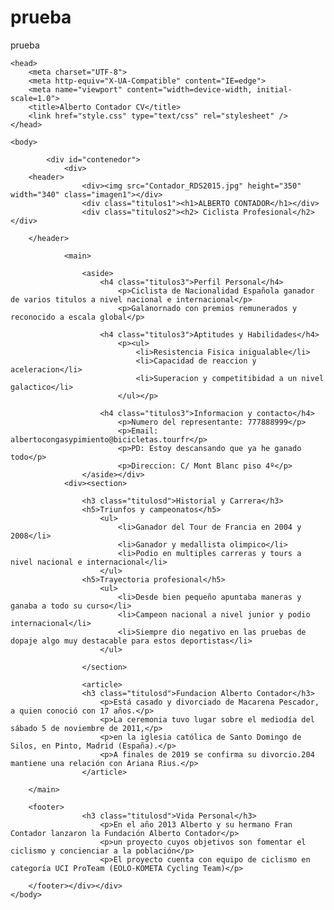 # prueba
prueba
<!DOCTYPE html>
<html lang="en">
    
    <head>
        <meta charset="UTF-8">
        <meta http-equiv="X-UA-Compatible" content="IE=edge">
        <meta name="viewport" content="width=device-width, initial-scale=1.0">
        <title>Alberto Contador CV</title>
        <link href="style.css" type="text/css" rel="stylesheet" />
    </head>
    
    <body>
        
            <div id="contenedor">
                <div>
        <header>
                    <div><img src="Contador_RDS2015.jpg" height="350" width="340" class="imagen1"></div>
                    <div class="titulos1"><h1>ALBERTO CONTADOR</h1></div>
                    <div class="titulos2"><h2> Ciclista Profesional</h2></div>
        
        </header>
                
                <main>
        
                    <aside>
                        <h4 class="titulos3">Perfil Personal</h4>
                            <p>Ciclista de Nacionalidad Española ganador de varios titulos a nivel nacional e internacional</p>
                            <p>Galanornado con premios remunerados y reconocido a escala global</p>
                        
                        <h4 class="titulos3">Aptitudes y Habilidades</h4>
                            <p><ul>
                                <li>Resistencia Fisica inigualable</li>
                                <li>Capacidad de reaccion y aceleracion</li>
                                <li>Superacion y competitibidad a un nivel galactico</li>
                            </ul></p>
                        
                        <h4 class="titulos3">Informacion y contacto</h4>
                            <p>Numero del representante: 777888999</p>
                            <p>Email: albertocongasypimiento@bicicletas.tourfr</p>
                            <p>PD: Estoy descansando que ya he ganado todo</p>
                            <p>Direccion: C/ Mont Blanc piso 4º</p>
                    </aside></div>
                <div><section>

                    <h3 class="titulosd">Historial y Carrera</h3>
                    <h5>Triunfos y campeonatos</h5>
                        <ul>
                            <li>Ganador del Tour de Francia en 2004 y 2008</li>
                            <li>Ganador y medallista olimpico</li>
                            <li>Podio en multiples carreras y tours a nivel nacional e internacional</li>
                        </ul>
                    <h5>Trayectoria profesional</h5>
                        <ul>
                            <li>Desde bien pequeño apuntaba maneras y ganaba a todo su curso</li>
                            <li>Campeon nacional a nivel junior y podio internacional</li>
                            <li>Siempre dio negativo en las pruebas de dopaje algo muy destacable para estos deportistas</li>
                        </ul>
    
                    </section>
    
                    <article>
                    <h3 class="titulosd">Fundacion Alberto Contador</h3>
                        <p>Está casado y divorciado de Macarena Pescador, a quien conoció con 17 años.</p>
                        <p>La ceremonia tuvo lugar sobre el mediodía del sábado 5 de noviembre de 2011,</p>
                        <p>en la iglesia católica de Santo Domingo de Silos, en Pinto, Madrid (España).</p>
                        <p>A finales de 2019 se confirma su divorcio.204 mantiene una relación con Ariana Rius.</p>
                    </article>
    
        </main>
            
        <footer>
                    <h3 class="titulosd">Vida Personal</h3>
                        <p>En el año 2013 Alberto y su hermano Fran Contador lanzaron la Fundación Alberto Contador</p>
                        <p>un proyecto cuyos objetivos son fomentar el ciclismo y concienciar a la población</p>
                        <p>El proyecto cuenta con equipo de ciclismo en categoría UCI ProTeam (EOLO-KOMETA Cycling Team)</p>
    
        </footer></div></div>
    </body>
</html>
